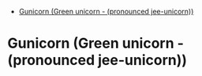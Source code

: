 <!--ts-->
   * [Gunicorn (Green unicorn - (pronounced jee-unicorn))](#gunicorn-green-unicorn---pronounced-jee-unicorn)

<!-- Added by: gil_diy, at: Sun 06 Mar 2022 10:27:26 IST -->

<!--te-->

# Gunicorn (Green unicorn - (pronounced jee-unicorn))



